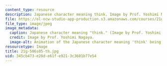 ```yaml
---
content_type: resource
description: Japanese character meaning think. Image by Prof. Yoshimi Nagaya.
file: https://ol-ocw-studio-app-production.s3.amazonaws.com/courses/21g-506-advanced-japanese-ii-spring-2005/345cb473e28de61fe9213c3601b77e54_21g-506s05-th.jpg
file_type: image/jpeg
image_metadata:
  caption: Japanese character meaning "think." (Image by Prof. Yoshimi Nagaya.)
  credit: Image by Prof. Yoshimi Nagaya.
  image-alt: Animation of the Japanese character meaning 'think' being drawn.
resourcetype: Image
title: 21g-506s05-th.jpg
uid: 345cb473-e28d-e61f-e921-3c3601b77e54
---
```

